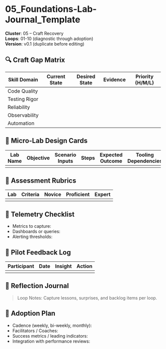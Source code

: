# 05_Foundations-Lab-Journal_Template

**Cluster**: 05 – Craft Recovery  
**Loops**: 01-10 (diagnostic through adoption)  
**Version**: v0.1 (duplicate before editing)

## 🔍 Craft Gap Matrix

| Skill Domain | Current State | Desired State | Evidence | Priority (H/M/L) |
| --- | --- | --- | --- | --- |
| Code Quality |  |  |  |  |
| Testing Rigor |  |  |  |  |
| Reliability |  |  |  |  |
| Observability |  |  |  |  |
| Automation |  |  |  |  |

## 🧪 Micro-Lab Design Cards

| Lab Name | Objective | Scenario Inputs | Steps | Expected Outcome | Tooling Dependencies |
| --- | --- | --- | --- | --- | --- |
|  |  |  |  |  |  |

## 📏 Assessment Rubrics

| Lab | Criteria | Novice | Proficient | Expert |
| --- | --- | --- | --- | --- |
|  |  |  |  |  |

## 📡 Telemetry Checklist

- Metrics to capture:
- Dashboards or queries:
- Alerting thresholds:

## 📝 Pilot Feedback Log

| Participant | Date | Insight | Action |
| --- | --- | --- | --- |
|  |  |  |  |

## 📓 Reflection Journal

> Loop Notes: Capture lessons, surprises, and backlog items per loop.

## 🧵 Adoption Plan

- Cadence (weekly, bi-weekly, monthly):
- Facilitators / Coaches:
- Success metrics / leading indicators:
- Integration with performance reviews:
